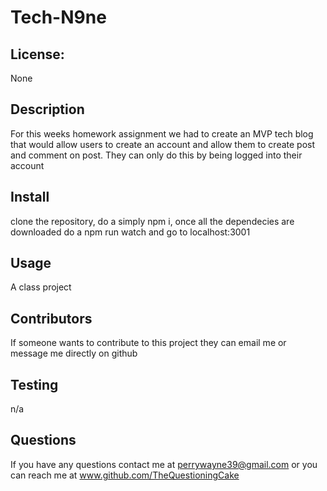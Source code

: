 # Tech-N9ne

## License: 
None

## Description
For this weeks homework assignment we had to create an MVP tech blog that would allow users to create an account and allow them to create post and comment on post. They can only do this by being logged into their account

## Install
clone the repository, do a simply npm i, once all the dependecies are downloaded  do a npm run watch and go to localhost:3001

## Usage
A class project

## Contributors
If someone wants to contribute to this project they can email me or message me  directly on github

## Testing
n/a

## Questions
If you have any questions contact me at perrywayne39@gmail.com or you can reach me at www.github.com/TheQuestioningCake
